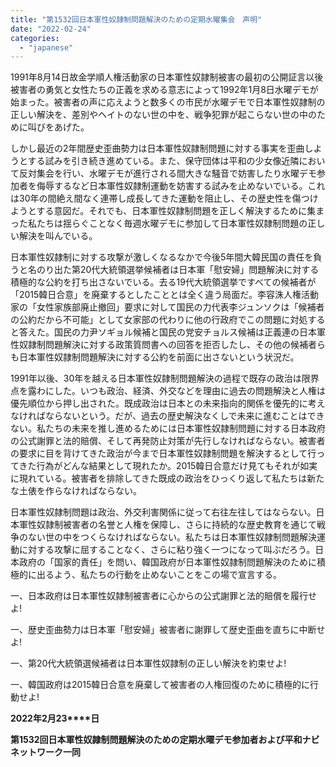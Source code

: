 ```yaml
---
title: "第1532回日本軍性奴隷制問題解決のための定期水曜集会　声明"
date: "2022-02-24"
categories: 
  - "japanese"
---
```


1991年8月14日故金学順人権活動家の日本軍性奴隷制被害の最初の公開証言以後被害者の勇気と女性たちの正義を求める意志によって1992年1月8日水曜デモが始まった。被害者の声に応えようと数多くの市民が水曜デモで日本軍性奴隷制の正しい解決を、差別やヘイトのない世の中を、戦争犯罪が起こらない世の中のために叫びをあげた。

しかし最近の2年間歴史歪曲勢力は日本軍性奴隷制問題に対する事実を歪曲しようとする試みを引き続き進めている。また、保守団体は平和の少女像近隣において反対集会を行い、水曜デモが進行される間大きな騒音で妨害したり水曜デモ参加者を侮辱するなど日本軍性奴隷制運動を妨害する試みを止めないでいる。これは30年の間絶え間なく連帯し成長してきた運動を阻止し、その歴史性を傷つけようとする意図だ。それでも、日本軍性奴隷制問題を正しく解決するために集まった私たちは揺らぐことなく毎週水曜デモに参加して日本軍性奴隷制問題の正しい解決を叫んでいる。

日本軍性奴隷制に対する攻撃が激しくなるなかで今後5年間大韓民国の責任を負うと名のり出た第20代大統領選挙候補者は日本軍「慰安婦」問題解決に対する積極的な公約を打ち出さないでいる。去る19代大統領選挙ですべての候補者が「2015韓日合意」を廃棄するとしたこととは全く違う局面だ。李容洙人権活動家の「女性家族部廃止撤回」要求に対して国民の力代表李ジュンソクは「候補者の公約だから不可能」として女家部の代わりに他の行政府でこの問題に対処すると答えた。国民の力尹ソギョル候補と国民の党安チョルス候補は正義連の日本軍性奴隷制問題解決に対する政策質問書への回答を拒否したし、その他の候補者らも日本軍性奴隷制問題解決に対する公約を前面に出さないという状況だ。

1991年以後、30年を越える日本軍性奴隷制問題解決の過程で既存の政治は限界点を露わにした。いつも政治、経済、外交などを理由に過去の問題解決と人権は優先順位から押し出された。既成政治は日本との未来指向的関係を優先的に考えなければならないという。だが、過去の歴史解決なくしで未来に進むことはできない。私たちの未来を推し進めるためには日本軍性奴隷制問題に対する日本政府の公式謝罪と法的賠償、そして再発防止対策が先行しなければならない。被害者の要求に目を背けてきた政治が今まで日本軍性奴隷制問題を解決するとして行ってきた行為がどんな結果として現れたか。2015韓日合意だけ見てもそれが如実に現れている。被害者を排除してきた既成の政治をひっくり返して私たちは新たな土俵を作らなければならない。

日本軍性奴隷制問題は政治、外交利害関係に従って右往左往してはならない。日本軍性奴隷制被害者の名誉と人権を保障し、さらに持続的な歴史教育を通じて戦争のない世の中をつくらなければならない。私たちは日本軍性奴隷制問題解決運動に対する攻撃に屈することなく、さらに粘り強く一つになって叫ぶだろう。日本政府の「国家的責任」を問い、韓国政府が日本軍性奴隷制問題解決のために積極的に出るよう、私たちの行動を止めないことをこの場で宣言する。

一、日本政府は日本軍性奴隷制被害者に心からの公式謝罪と法的賠償を履行せよ!

一、歴史歪曲勢力は日本軍「慰安婦」被害者に謝罪して歴史歪曲を直ちに中断せよ!

一、第20代大統領選候補者は日本軍性奴隷制の正しい解決を約束せよ!

一、韓国政府は2015韓日合意を廃棄して被害者の人権回復のために積極的に行動せよ!

**2022****年****2****月****23****日**

**第****1532****回日本軍性奴隷制問題解決のための定期水曜デモ参加者および平和ナビネットワーク一同**
